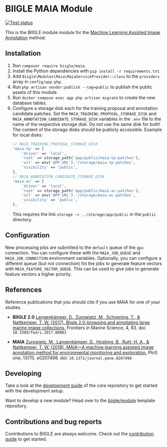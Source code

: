 # BIIGLE MAIA Module

[![Test status](https://github.com/biigle/maia/workflows/Tests/badge.svg)](https://github.com/biigle/maia/actions?query=workflow%3ATests)

This is the BIIGLE module module for the [Machine Learning Assisted Image Annotation](https://doi.org/10.1371/journal.pone.0207498) method.

## Installation

1. Run `composer require biigle/maia`.
2. Install the Python dependencies with `pip install -r requirements.txt`.
3. Add `Biigle\Modules\Maia\MaiaServiceProvider::class` to the `providers` array in `config/app.php`.
4. Run `php artisan vendor:publish --tag=public` to publish the public assets of this module.
5. Run `docker-compose exec app php artisan migrate` to create the new database tables.
6. Configure a storage disk each for the training proposal and annotation candidate patches. Set the `MAIA_TRAINING_PROPOSAL_STORAGE_DISK` and `MAIA_ANNOTATION_CANDIDATE_STORAGE_DISK` variables in the `.env` file to the name of the respective storage disk. Do not use the same disk for both! The content of the storage disks should be publicly accessible. Example for local disks:
    ```php
    // MAIA_TRAINING_PROPOSAL_STORAGE_DISK
    'maia-tp' => [
        'driver' => 'local',
        'root' => storage_path('app/public/maia-tp-patches'),
        'url' => env('APP_URL').'/storage/maia-tp-patches',
        'visibility' => 'public',
    ],
    // MAIA_ANNOTATION_CANDIDATE_STORAGE_DISK
    'maia-ac' => [
        'driver' => 'local',
        'root' => storage_path('app/public/maia-ac-patches'),
        'url' => env('APP_URL').'/storage/maia-ac-patches',
        'visibility' => 'public',
    ],
    ```
    This requires the link `storage -> ../storage/app/public` in the `public` directory.

## Configuration

New processing jobs are submitted to the `default` queue of the `gpu` connection. You can configure these with the `MAIA_JOB_QUEUE` and `MAIA_JOB_CONNECTION` environment variables. Optionally, you can configure a different queue (but not connection) fot the jobs to generate feature vectors with `MAIA_FEATURE_VECTOR_QUEUE`. This can be used to give jobs to generate feature vectors a higher priority.

## References

Reference publications that you should cite if you use MAIA for one of your studies.

- **BIIGLE 2.0**
    [Langenkämper, D., Zurowietz, M., Schoening, T., & Nattkemper, T. W. (2017). Biigle 2.0-browsing and annotating large marine image collections.](https://doi.org/10.3389/fmars.2017.00083)
    Frontiers in Marine Science, 4, 83. doi: `10.3389/fmars.2017.00083`

- **MAIA**
    [Zurowietz, M., Langenkämper, D., Hosking, B., Ruhl, H. A., & Nattkemper, T. W. (2018). MAIA—A machine learning assisted image annotation method for environmental monitoring and exploration.](https://doi.org/10.1371/journal.pone.0207498)
    PloS one, 13(11), e0207498. doi: `10.1371/journal.pone.0207498`

## Developing

Take a look at the [development guide](https://github.com/biigle/core/blob/master/DEVELOPING.md) of the core repository to get started with the development setup.

Want to develop a new module? Head over to the [biigle/module](https://github.com/biigle/module) template repository.

## Contributions and bug reports

Contributions to BIIGLE are always welcome. Check out the [contribution guide](https://github.com/biigle/core/blob/master/CONTRIBUTING.md) to get started.
